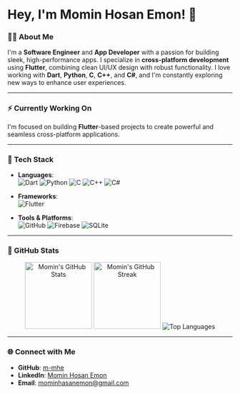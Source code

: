 # Hey, I'm Momin Hosan Emon! 👋

### 🧑‍💻 About Me
I'm a **Software Engineer** and **App Developer** with a passion for building sleek, high-performance apps. I specialize in **cross-platform development** using **Flutter**, combining clean UI/UX design with robust functionality. I love working with **Dart**, **Python**, **C**, **C++**, and **C#**, and I'm constantly exploring new ways to enhance user experiences.

---

### ⚡ Currently Working On
I'm focused on building **Flutter**-based projects to create powerful and seamless cross-platform applications.

---

### 🚀 Tech Stack

- **Languages**:  
  ![Dart](https://img.shields.io/badge/Dart-%230175C2.svg?style=for-the-badge&logo=dart&logoColor=white)
  ![Python](https://img.shields.io/badge/Python-%233776AB.svg?style=for-the-badge&logo=python&logoColor=white)
  ![C](https://img.shields.io/badge/C-%2300599C.svg?style=for-the-badge&logo=c&logoColor=white)
  ![C++](https://img.shields.io/badge/C%2B%2B-%2300599C.svg?style=for-the-badge&logo=c%2B%2B&logoColor=white)
  ![C#](https://img.shields.io/badge/C%23-%23239120.svg?style=for-the-badge&logo=c-sharp&logoColor=white)

- **Frameworks**:  
  ![Flutter](https://img.shields.io/badge/Flutter-%2302569B.svg?style=for-the-badge&logo=flutter&logoColor=white)

- **Tools & Platforms**:  
  ![GitHub](https://img.shields.io/badge/GitHub-%23121011.svg?style=for-the-badge&logo=github&logoColor=white)
  ![Firebase](https://img.shields.io/badge/Firebase-%23039BE5.svg?style=for-the-badge&logo=firebase)
  ![SQLite](https://img.shields.io/badge/SQLite-%2307405e.svg?style=for-the-badge&logo=sqlite)

---

### 🌟 GitHub Stats

<div align="center">
  <img src="https://github-readme-stats.vercel.app/api?username=m-mhe&show_icons=true&theme=default" alt="Momin's GitHub Stats" height="150px" weight="150px"/>
  <img src="https://github-readme-streak-stats.herokuapp.com/?user=m-mhe&theme=default" alt="Momin's GitHub Streak" height="150px" weight="150px"/>
  <img src="https://github-readme-stats.vercel.app/api/top-langs/?username=m-mhe&layout=compact&theme=default&langs_count=5" alt="Top Languages" weight="300px"/>
</div>

---

### 🌐 Connect with Me

- **GitHub**: [m-mhe](https://github.com/m-mhe)
- **LinkedIn**: [Momin Hosan Emon](https://www.linkedin.com/in/momin-hosan-emon/)
- **Email**: mominhasanemon@gmail.com
